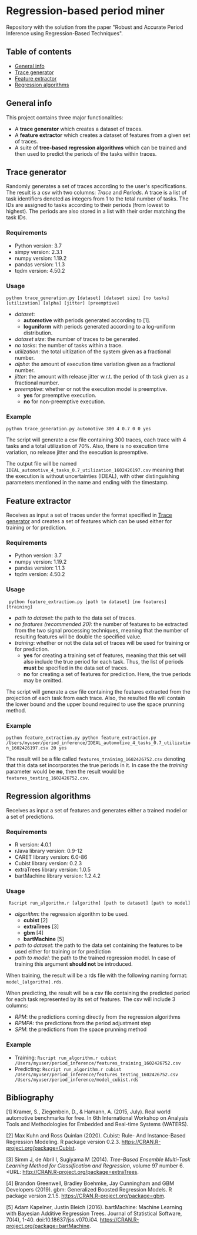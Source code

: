 # Regression-based period miner
Repository with the solution from the paper "Robust and Accurate Period Inference using Regression-Based Techniques".

## Table of contents
* [General info](#general-info)
* [Trace generator](#trace-generator)
* [Feature extractor](#feature-extractor)
* [Regression algorithms](#regression-algorithms)

## General info
This project contains three major functionalities:
* A **trace generator** which creates a dataset of traces.
* A **feature extractor** which creates a dataset of features from a given set of traces.
* A suite of **tree-based regression algorithms** which can be trained and then used to predict the periods of the tasks within traces. 
	
## Trace generator

Randomly generates a set of traces according to the user's specifications. The result is a csv with two columns: *Trace* and *Periods*. A trace is a list of task identifiers denoted as integers from 1 to the total number of tasks. The IDs are assigned to tasks according to their periods (from lowest to highest). The periods are also stored in a list with their order matching the task IDs.

### Requirements
* Python version: 3.7
* simpy version: 2.3.1
* numpy version: 1.19.2
* pandas version: 1.1.3
* tqdm version: 4.50.2

### Usage
`python trace_generation.py [dataset] [dataset size] [no tasks] [utilization] [alpha] [jitter] [preemptive]`
* *dataset*:
  * **automotive** with periods generated according to [1].
  * **loguniform** with periods generated according to a log-uniform distribution.
* *dataset size*: the number of traces to be generated.
* *no tasks*: the number of tasks within a trace.
* *utilization*: the total uitlization of the system given as a fractional number.
* *alpha*: the amount of execution time variation given as a fractional number.
* *jitter*: the amount with release jitter w.r.t. the period of th task given as a fractional number.
* *preemptive*: whether or not the execution model is preemptive.
  * **yes** for preemptive execution.
  * **no** for non-preemptive execution.

### Example
` python trace_generation.py automotive 300 4 0.7 0 0 yes `

The script will generate a csv file containing 300 traces, each trace with 4 tasks and a total utilization of 70%. Also, there is no execution time variation, no release jitter and the execution is preemptive.

The output file will be named `IDEAL_automotive_4_tasks_0.7_utilization_1602426197.csv` meaning that the execution is without uncertainties (IDEAL), with other distinguishing parameters mentioned in the name and ending with the timestamp.

## Feature extractor

Receives as input a set of traces under the format specified in [Trace generator](#trace-generator) and creates a set of features which can be used either for training or for prediction.

### Requirements
* Python version: 3.7
* numpy version: 1.19.2
* pandas version: 1.1.3
* tqdm version: 4.50.2

### Usage
` python feature_extraction.py [path to dataset] [no features] [training]`
* *path to dataset*: the path to the data set of traces.
* *no features (recommended 20)*: the number of features to be extracted from the two signal processing techniques, meaning that the number of resulting features will be double the specified value.
* *training*: whether or not the data set of traces will be used for training or for prediction.
  * **yes** for creating a training set of features, meaning that this set will also include the true period for each task. Thus, the list of periods **must** be specified in the data set of traces.
  * **no** for creating a set of features for prediction. Here, the true periods may be omitted.

The script will generate a csv file containing the features extracted from the projection of each task from each trace.
Also, the resulted file will contain the lower bound and the upper bound required to use the space prunning method.

### Example
`python feature_extraction.py python feature_extraction.py /Users/myuser/period_inference/IDEAL_automotive_4_tasks_0.7_utilization_1602426197.csv 20 yes`

The result will be a file called `features_training_1602426752.csv` denoting that this data set incorporates the true periods in it.
In case the the *training* parameter would be **no**, then the result would be `features_testing_1602426752.csv`.

## Regression algorithms

Receives as input a set of features and generates either a trained model or a set of predictions.

### Requirements
* R version: 4.0.1
* rJava library version: 0.9-12
* CARET library version: 6.0-86
* Cubist library version: 0.2.3
* extraTrees library version: 1.0.5
* bartMachine library version: 1.2.4.2

### Usage
` Rscript run_algorithm.r [algorithm] [path to dataset] [path to model]`

* *algorithm*: the regression algorithm to be used.
  * **cubist** [2]
  * **extraTrees** [3]
  * **gbm** [4]
  * **bartMachine** [5]
* *path to dataset*: the path to the data set containing the features to be used either for training or for prediction
* *path to model*: the path to the trained regression model. In case of training this argument **should not** be introduced.

When training, the result will be a rds file with the following naming format: `model_[algorithm].rds`.

When predicting, the result will be a csv file containing the predicted period for each task represented by its set of features. 
The csv will include 3 columns:
* *RPM*: the predictions coming directly from the regression algorithms
* *RPMPA*: the predictions from the period adjustment step
* *SPM*: the predictions from the space prunning method

### Example

* Training: `Rscript run_algorithm.r cubist /Users/myuser/period_inference/features_training_1602426752.csv`
* Predicting: `Rscript run_algorithm.r cubist /Users/myuser/period_inference/features_testing_1602426752.csv /Users/myuser/period_inference/model_cubist.rds`

## Bibliography
[1] Kramer, S., Ziegenbein, D., & Hamann, A. (2015, July). Real world automotive benchmarks for free. In 6th International Workshop on Analysis Tools and Methodologies for Embedded and Real-time Systems (WATERS).

[2] Max Kuhn and Ross Quinlan (2020). Cubist: Rule- And Instance-Based Regression Modeling. R package version 0.2.3. https://CRAN.R-project.org/package=Cubist.

[3] Simm J, de Abril I, Sugiyama M (2014). _Tree-Based Ensemble Multi-Task Learning Method for Classification and Regression_, volume 97 number 6. <URL: http://CRAN.R-project.org/package=extraTrees.

[4] Brandon Greenwell, Bradley Boehmke, Jay Cunningham and GBM Developers (2019). gbm: Generalized Boosted Regression Models. R package version 2.1.5. https://CRAN.R-project.org/package=gbm.

[5] Adam Kapelner, Justin Bleich (2016). bartMachine: Machine Learning with Bayesian Additive Regression Trees. Journal of Statistical Software, 70(4), 1-40. doi:10.18637/jss.v070.i04. https://CRAN.R-project.org/package=bartMachine.

